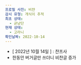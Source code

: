 ```yaml
---
프로필 사진: 비챤
감시 유형: 개식이 추적
최초 상태:
  - 균냥단
현재 상태:
  - 고라니
확인날짜: 2022-10-14
---
```

- [ 2022년 10월 14일 ] : 챤프사
- 한동안 버거글만 쓰더니 비챤글 증가